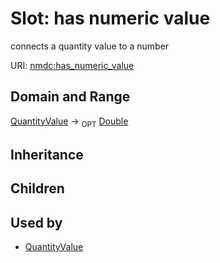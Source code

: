 # Slot: has numeric value


connects a quantity value to a number

URI: [nmdc:has_numeric_value](https://microbiomedata/meta/has_numeric_value)
## Domain and Range

[QuantityValue](QuantityValue.md) ->  <sub>OPT</sub> [Double](Double.md)
## Inheritance

## Children

## Used by

 * [QuantityValue](QuantityValue.md)
